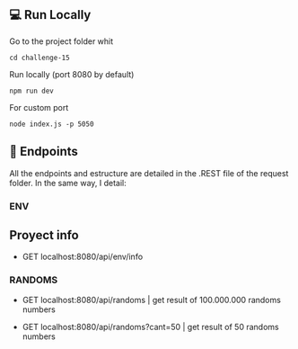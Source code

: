## 💻 Run Locally

Go to the project folder whit

```
cd challenge-15
```

Run locally (port 8080 by default)

```
npm run dev
```

For custom port

```
node index.js -p 5050
```

## 📍 Endpoints

All the endpoints and estructure are detailed in the .REST file of the request folder. In the same way, I detail:

### ENV

## Proyect info

- GET localhost:8080/api/env/info

### RANDOMS

- GET localhost:8080/api/randoms | get result of 100.000.000 randoms numbers

- GET localhost:8080/api/randoms?cant=50 | get result of 50 randoms numbers
